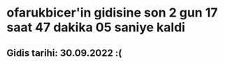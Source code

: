 # ofarukbicer'in gidisine son 2 gun 17 saat 47 dakika 05 saniye kaldi

## Gidis tarihi: 30.09.2022 :(